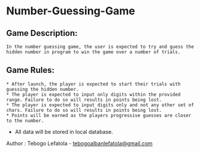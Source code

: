 # Number-Guessing-Game

## Game Description:
    In the number guessing game, the user is expected to try and guess the hidden number in program to win the game over a number of trials.


## Game Rules:
    * After launch, the player is expected to start their trials with guessing the hidden number.
    * The player is expected to input only digits within the provided range. Failure to do so will results in points being lost.
    * The player is expected to input digits only and not any other set of chars. Failure to do so will results in points being lost.
    * Points will be earned as the players progressive guesses are closer to the number.

* All data will be stored in local database.


Author : Tebogo Lefatola - tebogoalbanlefatola@gmail.com